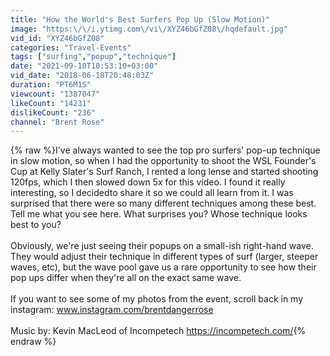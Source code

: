 ```yaml
---
title: "How the World's Best Surfers Pop Up (Slow Motion)"
image: "https:\/\/i.ytimg.com\/vi\/XYZ46bGfZ08\/hqdefault.jpg"
vid_id: "XYZ46bGfZ08"
categories: "Travel-Events"
tags: ["surfing","popup","technique"]
date: "2021-09-10T10:53:10+03:00"
vid_date: "2018-06-18T20:48:03Z"
duration: "PT6M1S"
viewcount: "1387047"
likeCount: "14231"
dislikeCount: "236"
channel: "Brent Rose"
---
```

{% raw %}I've always wanted to see the top pro surfers' pop-up technique in slow motion, so when I had the opportunity to shoot the WSL Founder's Cup at Kelly Slater's Surf Ranch, I rented a long lense and started shooting 120fps, which I then slowed down 5x for this video. I found it really interesting, so I decidedto share it so we could all learn from it. I was surprised that there were so many different techniques among these best. Tell me what you see here. What surprises you? Whose technique looks best to you?<br /><br />Obviously, we're just seeing their popups on a small-ish right-hand wave. They would adjust their technique in different types of surf (larger, steeper waves, etc), but the wave pool gave us a rare opportunity to see how their pop ups differ when they're all on the exact same wave. <br /><br />If you want to see some of my photos from the event, scroll back in my instagram: www.instagram.com/brentdangerrose<br /><br />Music by: Kevin MacLeod of Incompetech <a rel="nofollow" target="blank" href="https://incompetech.com/">https://incompetech.com/</a>{% endraw %}
